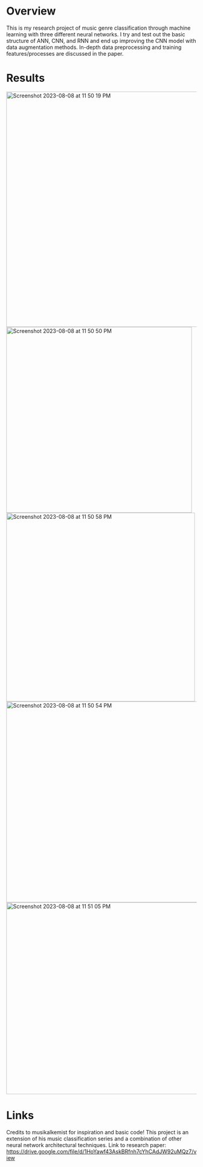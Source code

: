 
# Overview
This is my research project of music genre classification through machine learning with three different neural networks. 
I try and test out the basic structure of ANN, CNN, and RNN and end up improving the CNN model with data augmentation methods. 
In-depth data preprocessing and training features/processes are discussed in the paper.

# Results
<img width="622" alt="Screenshot 2023-08-08 at 11 50 19 PM" src="https://github.com/joshkabloomy/music-classification/assets/95896434/19824670-60d4-4cb4-ac03-96c4ad70620b">


<img width="491" alt="Screenshot 2023-08-08 at 11 50 50 PM" src="https://github.com/joshkabloomy/music-classification/assets/95896434/02b894d1-ce6e-4dc8-ad8f-8cd34f3d9f27">

<img width="499" alt="Screenshot 2023-08-08 at 11 50 58 PM" src="https://github.com/joshkabloomy/music-classification/assets/95896434/4a61572d-9d80-4bcf-b596-3634d4a155ad">

<img width="531" alt="Screenshot 2023-08-08 at 11 50 54 PM" src="https://github.com/joshkabloomy/music-classification/assets/95896434/286c7ea4-0de9-4739-93f5-67e4caa41b4b">

<img width="507" alt="Screenshot 2023-08-08 at 11 51 05 PM" src="https://github.com/joshkabloomy/music-classification/assets/95896434/4bb68891-5281-4576-be1a-d7f19dd2a17a">

# Links
Credits to musikalkemist for inspiration and basic code! This project is an extension of his music classification series and a combination of other neural network architectural techniques.
Link to research paper: https://drive.google.com/file/d/1HoYawf43AskBRfnh7cYhCAdJW92uMQz7/view
